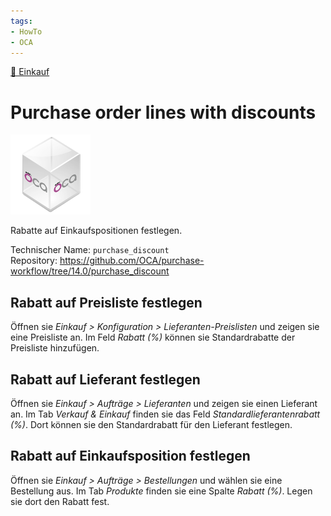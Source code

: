 ```yaml
---
tags:
- HowTo
- OCA
---
```

[🔗 Einkauf](Einkauf.md)
# Purchase order lines with discounts
![icon_oca_app](assets/icon_oca_app.png)

Rabatte auf Einkaufspositionen festlegen.

Technischer Name: `purchase_discount`\
Repository: <https://github.com/OCA/purchase-workflow/tree/14.0/purchase_discount>

## Rabatt auf Preisliste festlegen

Öffnen sie *Einkauf > Konfiguration > Lieferanten-Preislisten* und zeigen sie eine Preisliste an. Im Feld *Rabatt (%)* können sie Standardrabatte der Preisliste hinzufügen.

## Rabatt auf Lieferant festlegen

Öffnen sie *Einkauf > Aufträge > Lieferanten* und zeigen sie einen Lieferant an. Im Tab *Verkauf & Einkauf* finden sie das Feld *Standardlieferantenrabatt (%)*. Dort können sie den Standardrabatt für den Lieferant festlegen.

## Rabatt auf Einkaufsposition festlegen

Öffnen sie *Einkauf > Aufträge > Bestellungen* und wählen sie eine Bestellung aus. Im Tab *Produkte* finden sie eine Spalte *Rabatt (%)*. Legen sie dort den Rabatt fest.
